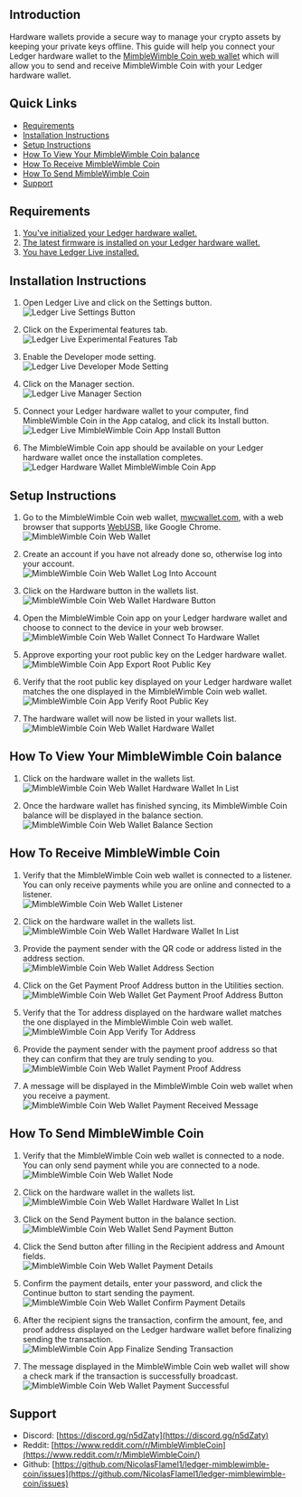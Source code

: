 ## Introduction

Hardware wallets provide a secure way to manage your crypto assets by keeping your private keys offline. This guide will help you connect your Ledger hardware wallet to the [MimbleWimble Coin web wallet](https://mwcwallet.com) which will allow you to send and receive MimbleWimble Coin with your Ledger hardware wallet.

## Quick Links

* [Requirements](#user-content-requirements)
* [Installation Instructions](#user-content-installation-instructions)
* [Setup Instructions](#user-content-setup-instructions)
* [How To View Your MimbleWimble Coin balance](#user-content-how-to-view-your-mimblewimble-coin-balance)
* [How To Receive MimbleWimble Coin](#user-content-how-to-receive-mimblewimble-coin)
* [How To Send MimbleWimble Coin](#user-content-how-to-send-mimblewimble-coin)
* [Support](#user-content-support)  

## Requirements

1. [You've initialized your Ledger hardware wallet.](https://support.ledger.com/hc/en-us/articles/360000613793-Set-up-your-Ledger-Nano-S?docs=true)
2. [The latest firmware is installed on your Ledger hardware wallet.](https://support.ledger.com/hc/en-us/articles/360002731113-Update-Ledger-Nano-S-firmware?docs=true)
3. [You have Ledger Live installed.](https://support.ledger.com/hc/en-us/articles/4404389606417-Download-and-install-Ledger-Live?docs=true)  

## Installation Instructions

1. Open Ledger Live and click on the Settings button.  
![Ledger Live Settings Button](/images/installation_instructions_1.png)  

2. Click on the Experimental features tab.  
![Ledger Live Experimental Features Tab](images/installation_instructions_2.png)  

3. Enable the Developer mode setting.  
![Ledger Live Developer Mode Setting](images/installation_instructions_3.png)  

4. Click on the Manager section.  
![Ledger Live Manager Section](images/installation_instructions_4.png)  

5. Connect your Ledger hardware wallet to your computer, find MimbleWimble Coin in the App catalog, and click its Install button.  
![Ledger Live MimbleWimble Coin App Install Button](images/installation_instructions_5.png)  

6. The MimbleWimble Coin app should be available on your Ledger hardware wallet once the installation completes.  
![Ledger Hardware Wallet MimbleWimble Coin App](images/installation_instructions_6.png)  

## Setup Instructions

1. Go to the MimbleWimble Coin web wallet, [mwcwallet.com](https://mwcwallet.com), with a web browser that supports [WebUSB](https://caniuse.com/webusb), like Google Chrome.  
![MimbleWimble Coin Web Wallet](images/setup_instructions_1.png)  

2. Create an account if you have not already done so, otherwise log into your account.  
![MimbleWimble Coin Web Wallet Log Into Account](images/setup_instructions_2.png)  

3. Click on the Hardware button in the wallets list.  
![MimbleWimble Coin Web Wallet Hardware Button](images/setup_instructions_3.png)  

4. Open the MimbleWimble Coin app on your Ledger hardware wallet and choose to connect to the device in your web browser.  
![MimbleWimble Coin Web Wallet Connect To Hardware Wallet](images/setup_instructions_4.png)  

5. Approve exporting your root public key on the Ledger hardware wallet.  
![MimbleWimble Coin App Export Root Public Key](images/setup_instructions_5.png)  

6. Verify that the root public key displayed on your Ledger hardware wallet matches the one displayed in the MimbleWimble Coin web wallet.  
![MimbleWimble Coin App Verify Root Public Key](images/setup_instructions_6.png)  

7. The hardware wallet will now be listed in your wallets list.  
![MimbleWimble Coin Web Wallet Hardware Wallet](images/setup_instructions_7.png)  

## How To View Your MimbleWimble Coin balance

1. Click on the hardware wallet in the wallets list.  
![MimbleWimble Coin Web Wallet Hardware Wallet In List](images/how_to_view_your_mimblewimble_coin_balance_1.png)  

2. Once the hardware wallet has finished syncing, its MimbleWimble Coin balance will be displayed in the balance section.  
![MimbleWimble Coin Web Wallet Balance Section](images/how_to_view_your_mimblewimble_coin_balance_2.png)  

## How To Receive MimbleWimble Coin

1. Verify that the MimbleWimble Coin web wallet is connected to a listener. You can only receive payments while you are online and connected to a listener.  
![MimbleWimble Coin Web Wallet Listener](images/how_to_receive_mimblewimble_coin_1.png)  

2. Click on the hardware wallet in the wallets list.  
![MimbleWimble Coin Web Wallet Hardware Wallet In List](images/how_to_receive_mimblewimble_coin_2.png)  

3. Provide the payment sender with the QR code or address listed in the address section.  
![MimbleWimble Coin Web Wallet Address Section](images/how_to_receive_mimblewimble_coin_3.png)  

4. Click on the Get Payment Proof Address button in the Utilities section.  
![MimbleWimble Coin Web Wallet Get Payment Proof Address Button](images/how_to_receive_mimblewimble_coin_4.png)  

5. Verify that the Tor address displayed on the hardware wallet matches the one displayed in the MimbleWimble Coin web wallet.  
![MimbleWimble Coin App Verify Tor Address](images/how_to_receive_mimblewimble_coin_5.png)  

6. Provide the payment sender with the payment proof address so that they can confirm that they are truly sending to you.  
![MimbleWimble Coin Web Wallet Payment Proof Address](images/how_to_receive_mimblewimble_coin_6.png)  

7. A message will be displayed in the MimbleWimble Coin web wallet when you receive a payment.  
![MimbleWimble Coin Web Wallet Payment Received Message](images/how_to_receive_mimblewimble_coin_7.png)  

## How To Send MimbleWimble Coin

1. Verify that the MimbleWimble Coin web wallet is connected to a node. You can only send payment while you are connected to a node.  
![MimbleWimble Coin Web Wallet Node](images/how_to_send_mimblewimble_coin_1.png)  

2. Click on the hardware wallet in the wallets list.  
![MimbleWimble Coin Web Wallet Hardware Wallet In List](images/how_to_send_mimblewimble_coin_2.png)  

3. Click on the Send Payment button in the balance section.  
![MimbleWimble Coin Web Wallet Send Payment Button](images/how_to_send_mimblewimble_coin_3.png)  

4. Click the Send button after filling in the Recipient address and Amount fields.  
![MimbleWimble Coin Web Wallet Payment Details](images/how_to_send_mimblewimble_coin_4.png)  

5. Confirm the payment details, enter your password, and click the Continue button to start sending the payment.  
![MimbleWimble Coin Web Wallet Confirm Payment Details](images/how_to_send_mimblewimble_coin_5.png)  

6. After the recipient signs the transaction, confirm the amount, fee, and proof address displayed on the Ledger hardware wallet before finalizing sending the transaction.  
![MimbleWimble Coin App Finalize Sending Transaction](images/how_to_send_mimblewimble_coin_6.png)  

7. The message displayed in the MimbleWimble Coin web wallet will show a check mark if the transaction is successfully broadcast.  
![MimbleWimble Coin Web Wallet Payment Successful](images/how_to_send_mimblewimble_coin_7.png)  

## Support

* Discord: [https://discord.gg/n5dZaty](https://discord.gg/n5dZaty)
* Reddit: [https://www.reddit.com/r/MimbleWimbleCoin](https://www.reddit.com/r/MimbleWimbleCoin/)
* Github: [https://github.com/NicolasFlamel1/ledger-mimblewimble-coin/issues](https://github.com/NicolasFlamel1/ledger-mimblewimble-coin/issues)
